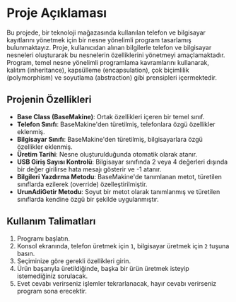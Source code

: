 # Proje Açıklaması

Bu projede, bir teknoloji mağazasında kullanılan telefon ve bilgisayar kayıtlarını yönetmek için bir nesne yönelimli program tasarlamış bulunmaktayız. Proje, kullanıcıdan alınan bilgilerle telefon ve bilgisayar nesneleri oluşturarak bu nesnelerin özelliklerini yönetmeyi amaçlamaktadır. Program, temel nesne yönelimli programlama kavramlarını kullanarak, kalıtım (inheritance), kapsülleme (encapsulation), çok biçimlilik (polymorphism) ve soyutlama (abstraction) gibi prensipleri içermektedir.

## Projenin Özellikleri

- **Base Class (BaseMakine)**: Ortak özellikleri içeren bir temel sınıf.
- **Telefon Sınıfı**: BaseMakine'den türetilmiş, telefonlara özgü özellikler eklenmiş.
- **Bilgisayar Sınıfı**: BaseMakine'den türetilmiş, bilgisayarlara özgü özellikler eklenmiş.
- **Üretim Tarihi**: Nesne oluşturulduğunda otomatik olarak atanır.
- **USB Giriş Sayısı Kontrolü**: Bilgisayar sınıfında 2 veya 4 değerleri dışında bir değer girilirse hata mesajı gösterir ve -1 atanır.
- **Bilgileri Yazdırma Metodu**: BaseMakine'de tanımlanan metot, türetilen sınıflarda ezilerek (override) özelleştirilmiştir.
- **UrunAdiGetir Metodu**: Soyut bir metot olarak tanımlanmış ve türetilen sınıflarda kendine özgü bir şekilde uygulanmıştır.

## Kullanım Talimatları

1. Programı başlatın.
2. Konsol ekranında, telefon üretmek için `1`, bilgisayar üretmek için `2` tuşuna basın.
3. Seçiminize göre gerekli özellikleri girin.
4. Ürün başarıyla üretildiğinde, başka bir ürün üretmek isteyip istemediğiniz sorulacak.
5. Evet cevabı verirseniz işlemler tekrarlanacak, hayır cevabı verirseniz program sona erecektir.
